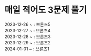 # 매일 적어도 3문제 풀기
2023-12-26 ~ : 브론즈5   
2023-12-27 ~ : 브론즈4   
2023-12-28 ~ : 브론즈3   
2023-12-29 ~ : 브론즈2   
2024-01-01 ~ : 브론즈1
